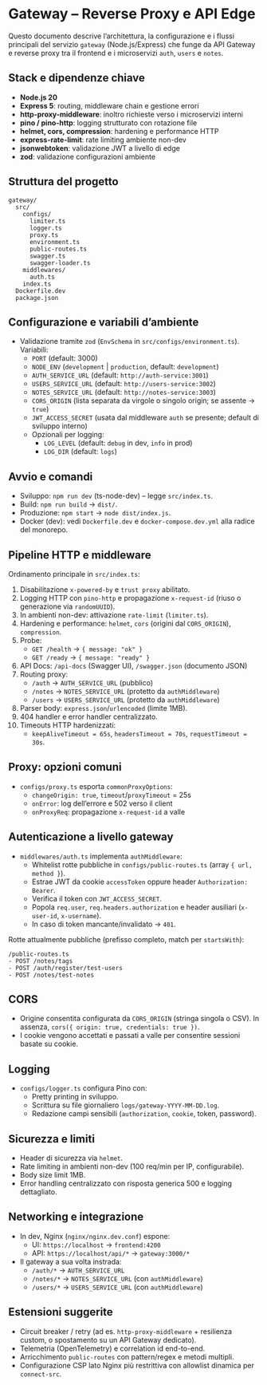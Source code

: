 # Gateway – Reverse Proxy e API Edge

Questo documento descrive l’architettura, la configurazione e i flussi principali del servizio `gateway` (Node.js/Express) che funge da API Gateway e reverse proxy tra il frontend e i microservizi `auth`, `users` e `notes`.

## Stack e dipendenze chiave
- **Node.js 20**
- **Express 5**: routing, middleware chain e gestione errori
- **http-proxy-middleware**: inoltro richieste verso i microservizi interni
- **pino / pino-http**: logging strutturato con rotazione file
- **helmet, cors, compression**: hardening e performance HTTP
- **express-rate-limit**: rate limiting ambiente non-dev
- **jsonwebtoken**: validazione JWT a livello di edge
- **zod**: validazione configurazioni ambiente

## Struttura del progetto
```
gateway/
  src/
    configs/
      limiter.ts
      logger.ts
      proxy.ts
      environment.ts
      public-routes.ts
      swagger.ts
      swagger-loader.ts
    middlewares/
      auth.ts
    index.ts
  Dockerfile.dev
  package.json
```

## Configurazione e variabili d’ambiente
- Validazione tramite `zod` (`EnvSchema` in `src/configs/environment.ts`). Variabili:
  - `PORT` (default: 3000)
  - `NODE_ENV` (`development` | `production`, default: `development`)
  - `AUTH_SERVICE_URL` (default: `http://auth-service:3001`)
  - `USERS_SERVICE_URL` (default: `http://users-service:3002`)
  - `NOTES_SERVICE_URL` (default: `http://notes-service:3003`)
  - `CORS_ORIGIN` (lista separata da virgole o singolo origin; se assente → `true`)
  - `JWT_ACCESS_SECRET` (usata dal middleware `auth` se presente; default di sviluppo interno)
  - Opzionali per logging:
    - `LOG_LEVEL` (default: `debug` in dev, `info` in prod)
    - `LOG_DIR` (default: `logs`)

## Avvio e comandi
- Sviluppo: `npm run dev` (ts-node-dev) – legge `src/index.ts`.
- Build: `npm run build` → `dist/`.
- Produzione: `npm start` → `node dist/index.js`.
- Docker (dev): vedi `Dockerfile.dev` e `docker-compose.dev.yml` alla radice del monorepo.

## Pipeline HTTP e middleware
Ordinamento principale in `src/index.ts`:
1. Disabilitazione `x-powered-by` e `trust proxy` abilitato.
2. Logging HTTP con `pino-http` e propagazione `x-request-id` (riuso o generazione via `randomUUID`).
3. In ambienti non-dev: attivazione `rate-limit` (`limiter.ts`).
4. Hardening e performance: `helmet`, `cors` (origini dal `CORS_ORIGIN`), `compression`.
5. Probe:
   - `GET /health` → `{ message: "ok" }`
   - `GET /ready` → `{ message: "ready" }`
6. API Docs: `/api-docs` (Swagger UI), `/swagger.json` (documento JSON)
7. Routing proxy:
   - `/auth` → `AUTH_SERVICE_URL` (pubblico)
   - `/notes` → `NOTES_SERVICE_URL` (protetto da `authMiddleware`)
   - `/users` → `USERS_SERVICE_URL` (protetto da `authMiddleware`)
8. Parser body: `express.json`/`urlencoded` (limite 1MB).
9. 404 handler e error handler centralizzato.
10. Timeouts HTTP hardenizzati:
    - `keepAliveTimeout = 65s`, `headersTimeout = 70s`, `requestTimeout = 30s`.

## Proxy: opzioni comuni
- `configs/proxy.ts` esporta `commonProxyOptions`:
  - `changeOrigin: true`, `timeout`/`proxyTimeout` = 25s
  - `onError`: log dell’errore e 502 verso il client
  - `onProxyReq`: propagazione `x-request-id` a valle

## Autenticazione a livello gateway
- `middlewares/auth.ts` implementa `authMiddleware`:
  - Whitelist rotte pubbliche in `configs/public-routes.ts` (array `{ url, method }`).
  - Estrae JWT da cookie `accessToken` oppure header `Authorization: Bearer`.
  - Verifica il token con `JWT_ACCESS_SECRET`.
  - Popola `req.user`, `req.headers.authorization` e header ausiliari (`x-user-id`, `x-username`).
  - In caso di token mancante/invalidato → `401`.

Rotte attualmente pubbliche (prefisso completo, match per `startsWith`):
```
/public-routes.ts
- POST /notes/tags
- POST /auth/register/test-users
- POST /notes/test-notes
```

## CORS
- Origine consentita configurata da `CORS_ORIGIN` (stringa singola o CSV). In assenza, `cors({ origin: true, credentials: true })`.
- I cookie vengono accettati e passati a valle per consentire sessioni basate su cookie.

## Logging
- `configs/logger.ts` configura Pino con:
  - Pretty printing in sviluppo.
  - Scrittura su file giornaliero `logs/gateway-YYYY-MM-DD.log`.
  - Redazione campi sensibili (`authorization`, `cookie`, token, password).

## Sicurezza e limiti
- Header di sicurezza via `helmet`.
- Rate limiting in ambienti non-dev (100 req/min per IP, configurabile).
- Body size limit 1MB.
- Error handling centralizzato con risposta generica 500 e logging dettagliato.

## Networking e integrazione
- In dev, Nginx (`nginx/nginx.dev.conf`) espone:
  - UI: `https://localhost` → `frontend:4200`
  - API: `https://localhost/api/*` → `gateway:3000/*`
- Il gateway a sua volta instrada:
  - `/auth/*` → `AUTH_SERVICE_URL`
  - `/notes/*` → `NOTES_SERVICE_URL` (con `authMiddleware`)
  - `/users/*` → `USERS_SERVICE_URL` (con `authMiddleware`)

## Estensioni suggerite
- Circuit breaker / retry (ad es. `http-proxy-middleware` + resilienza custom, o spostamento su un API Gateway dedicato).
- Telemetria (OpenTelemetry) e correlation id end-to-end.
- Arricchimento `public-routes` con pattern/regex e metodi multipli.
- Configurazione CSP lato Nginx più restrittiva con allowlist dinamica per `connect-src`.
